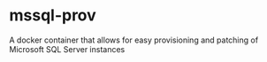 # mssql-prov
A docker container that allows for easy provisioning and patching of Microsoft SQL Server instances
